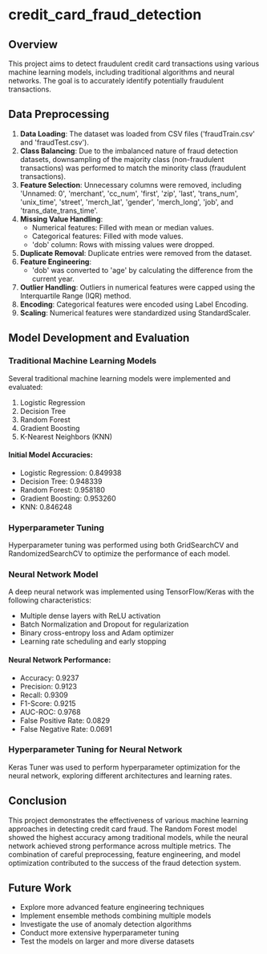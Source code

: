 # credit_card_fraud_detection


## Overview
This project aims to detect fraudulent credit card transactions using various machine learning models, including traditional algorithms and neural networks. The goal is to accurately identify potentially fraudulent transactions.

## Data Preprocessing
1. **Data Loading**: The dataset was loaded from CSV files ('fraudTrain.csv' and 'fraudTest.csv').
2. **Class Balancing**: Due to the imbalanced nature of fraud detection datasets, downsampling of the majority class (non-fraudulent transactions) was performed to match the minority class (fraudulent transactions).
3. **Feature Selection**: Unnecessary columns were removed, including 'Unnamed: 0', 'merchant', 'cc_num', 'first', 'zip', 'last', 'trans_num', 'unix_time', 'street', 'merch_lat', 'gender', 'merch_long', 'job', and 'trans_date_trans_time'.
4. **Missing Value Handling**: 
   - Numerical features: Filled with mean or median values.
   - Categorical features: Filled with mode values.
   - 'dob' column: Rows with missing values were dropped.
5. **Duplicate Removal**: Duplicate entries were removed from the dataset.
6. **Feature Engineering**: 
   - 'dob' was converted to 'age' by calculating the difference from the current year.
7. **Outlier Handling**: Outliers in numerical features were capped using the Interquartile Range (IQR) method.
8. **Encoding**: Categorical features were encoded using Label Encoding.
9. **Scaling**: Numerical features were standardized using StandardScaler.

## Model Development and Evaluation

### Traditional Machine Learning Models
Several traditional machine learning models were implemented and evaluated:

1. Logistic Regression
2. Decision Tree
3. Random Forest
4. Gradient Boosting
5. K-Nearest Neighbors (KNN)

#### Initial Model Accuracies:
- Logistic Regression: 0.849938
- Decision Tree: 0.948339
- Random Forest: 0.958180
- Gradient Boosting: 0.953260
- KNN: 0.846248

### Hyperparameter Tuning
Hyperparameter tuning was performed using both GridSearchCV and RandomizedSearchCV to optimize the performance of each model.

### Neural Network Model
A deep neural network was implemented using TensorFlow/Keras with the following characteristics:
- Multiple dense layers with ReLU activation
- Batch Normalization and Dropout for regularization
- Binary cross-entropy loss and Adam optimizer
- Learning rate scheduling and early stopping

#### Neural Network Performance:
- Accuracy: 0.9237
- Precision: 0.9123
- Recall: 0.9309
- F1-Score: 0.9215
- AUC-ROC: 0.9768
- False Positive Rate: 0.0829
- False Negative Rate: 0.0691

### Hyperparameter Tuning for Neural Network
Keras Tuner was used to perform hyperparameter optimization for the neural network, exploring different architectures and learning rates.

## Conclusion
This project demonstrates the effectiveness of various machine learning approaches in detecting credit card fraud. The Random Forest model showed the highest accuracy among traditional models, while the neural network achieved strong performance across multiple metrics. The combination of careful preprocessing, feature engineering, and model optimization contributed to the success of the fraud detection system.

## Future Work
- Explore more advanced feature engineering techniques
- Implement ensemble methods combining multiple models
- Investigate the use of anomaly detection algorithms
- Conduct more extensive hyperparameter tuning
- Test the models on larger and more diverse datasets
